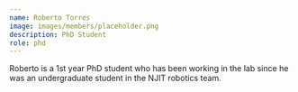 ```yaml
---
name: Roberto Torres
image: images/members/placeholder.png
description: PhD Student
role: phd 
---
```


Roberto is a 1st year PhD student who has been working in the lab since he was an undergraduate student in the NJIT robotics team.